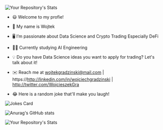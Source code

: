 ![Your Repository's Stats](https://contrib.rocks/image?repo=wojtekgradzinski/Python)
- 😃 Welcome to my profie! 
- 👋 My name is Wojtek
- 🖥️ I’m passionate about Data Science and Crypto Trading Especially DeFi
- 👨‍🎓 Currently studying AI Engineering
- 💡 Do you have Data Science ideas you want to apply for trading? Let's talk about it!
- ✉️ Reach me at wojtekgradzinski@mail.com  | https://http://linkedin.com/in/wojciechgradzinski | http://twitter.com/WojcieszekGra

- 😂 Here is a random joke that'll make you laugh!

![Jokes Card](https://readme-jokes.vercel.app/api)

![Anurag's GitHub stats](https://github-readme-stats.vercel.app/api?username=wojtekgradzinski&show_icons=true&theme=radical)

![Your Repository's Stats](https://github-readme-stats.vercel.app/api/top-langs/?username=Tanu-N-Prabhu&theme=radical)
